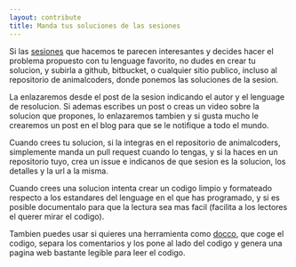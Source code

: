 ```yaml
---
layout: contribute
title: Manda tus soluciones de las sesiones
---
```


Si las [sesiones][] que hacemos te parecen interesantes y decides hacer el
problema propuesto con tu lenguage favorito, no dudes en crear tu solucion,
y subirla a github, bitbucket, o cualquier sitio publico, incluso al
repositorio de animalcoders, donde ponemos las soluciones de la sesion.

La enlazaremos desde el post de la sesion indicando el autor y el lenguage de
resolucion. Si ademas escribes un post o creas un video sobre la solucion que
propones, lo enlazaremos tambien y si gusta mucho le crearemos un post en el
blog para que se le notifique a todo el mundo.

Cuando crees tu solucion, si la integras en el repositorio de animalcoders,
simplemente manda un pull request cuando lo tengas, y si la haces en un
repositorio tuyo, crea un issue e indicanos de que sesion es la solucion, los
detalles y la url a la misma.

Cuando crees una solucion intenta crear un codigo limpio y formateado respecto
a los estandares del lenguage en el que has programado, y si es posible
documentalo para que la lectura sea mas facil (facilita a los lectores el
querer mirar el codigo).

Tambien puedes usar si quieres una herramienta como [docco][], que coge el
codigo, separa los comentarios y los pone al lado del codigo y genera una
pagina web bastante legible para leer el codigo.

[docco]: http://jashkenas.github.com/docco/
[sesiones]: /sessions

